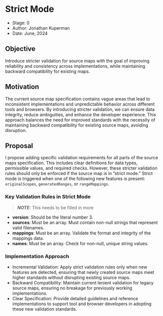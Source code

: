 # Strict Mode

- Stage: 0
- Author: Jonathan Kuperman
- Date: June, 2024

## Objective

Introduce stricter validation for source maps with the goal of improving reliability and consistency across implementations, while maintaining backward compatibility for existing maps.

## Motivation

The current source map specification contains vague areas that lead to inconsistent implementations and unpredictable behavior across different tools and browsers. By introducing stricter validation, we can ensure data integrity, reduce ambiguities, and enhance the developer experience. This approach balances the need for improved standards with the necessity of maintaining backward compatibility for existing source maps, avoiding disruption.

## Proposal

I propose adding specific validation requirements for all parts of the source maps specification. This includes clear definitions for data types, permissible values, and required checks. However, these stricter validation rules should only be enforced if the source map is in “strict mode.” Strict mode is triggered when one of the following new features is present: `originalScopes`, `generatedRanges`, or `rangeMappings`.

### Key Validation Rules in Strict Mode

> **_NOTE:_** This needs to be filled in more

- **version**: Should be the literal number 3.
- **sources**: Must be an array. Must contain non-null strings that represent valid filenames.
- **mappings**: Must be an array. Validate the format and integrity of the mappings data.
- **names**: Must be an array. Check for non-null, unique string values.

### Implementation Approach

- Incremental Validation: Apply strict validation rules only when new features are detected, ensuring that newly created source maps meet higher standards without disrupting existing source maps.
- Backward Compatibility: Maintain current lenient validation for legacy source maps, ensuring no breakage for previously working implementations.
- Clear Specification: Provide detailed guidelines and reference implementations to support tool and browser developers in adopting these new validation standards.
